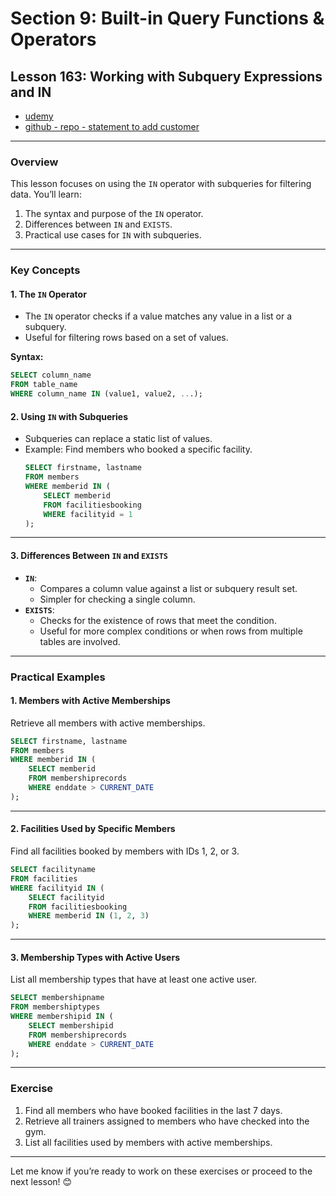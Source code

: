 # Section 9: Built-in Query Functions & Operators

## **Lesson 163: Working with Subquery Expressions and IN**

- [udemy](https://www.udemy.com/course/sql-the-complete-developers-guide-mysql-postgresql/learn/lecture/29334640#overview)
- [github - repo - statement to add customer](https://github.com/academind/sql-complete-guide-code/blob/09-built-in-query-functions/sql/create-project/05.01-add-customer.sql)

---

### **Overview**

This lesson focuses on using the `IN` operator with subqueries for filtering data. You’ll learn:

1. The syntax and purpose of the `IN` operator.
2. Differences between `IN` and `EXISTS`.
3. Practical use cases for `IN` with subqueries.

---

### **Key Concepts**

#### 1. **The `IN` Operator**

- The `IN` operator checks if a value matches any value in a list or a subquery.
- Useful for filtering rows based on a set of values.

**Syntax:**

```sql
SELECT column_name
FROM table_name
WHERE column_name IN (value1, value2, ...);
```

#### 2. **Using `IN` with Subqueries**

- Subqueries can replace a static list of values.
- Example: Find members who booked a specific facility.
  ```sql
  SELECT firstname, lastname
  FROM members
  WHERE memberid IN (
      SELECT memberid
      FROM facilitiesbooking
      WHERE facilityid = 1
  );
  ```

---

#### 3. **Differences Between `IN` and `EXISTS`**

- **`IN`**:
  - Compares a column value against a list or subquery result set.
  - Simpler for checking a single column.
- **`EXISTS`**:
  - Checks for the existence of rows that meet the condition.
  - Useful for more complex conditions or when rows from multiple tables are involved.

---

### **Practical Examples**

#### **1. Members with Active Memberships**

Retrieve all members with active memberships.

```sql
SELECT firstname, lastname
FROM members
WHERE memberid IN (
    SELECT memberid
    FROM membershiprecords
    WHERE enddate > CURRENT_DATE
);
```

---

#### **2. Facilities Used by Specific Members**

Find all facilities booked by members with IDs 1, 2, or 3.

```sql
SELECT facilityname
FROM facilities
WHERE facilityid IN (
    SELECT facilityid
    FROM facilitiesbooking
    WHERE memberid IN (1, 2, 3)
);
```

---

#### **3. Membership Types with Active Users**

List all membership types that have at least one active user.

```sql
SELECT membershipname
FROM membershiptypes
WHERE membershipid IN (
    SELECT membershipid
    FROM membershiprecords
    WHERE enddate > CURRENT_DATE
);
```

---

### **Exercise**

1. Find all members who have booked facilities in the last 7 days.
2. Retrieve all trainers assigned to members who have checked into the gym.
3. List all facilities used by members with active memberships.

---

Let me know if you’re ready to work on these exercises or proceed to the next lesson! 😊
